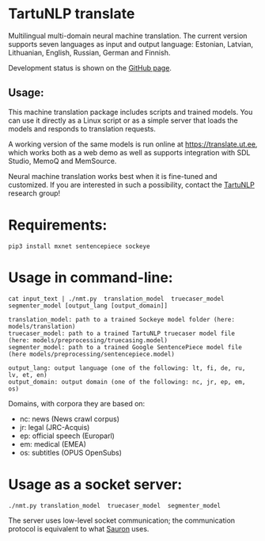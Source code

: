 # TartuNLP translate
Multilingual multi-domain neural machine translation. The current version supports seven languages as input and output language: Estonian, Latvian, Lithuanian, English, Russian, German and Finnish.

Development status is shown on the [GitHub page](https://github.com/tartunlp/kama).

## Usage:

This machine translation package includes scripts and trained models. You can use it directly as a Linux script or as a simple server that loads the models and responds to translation requests.

A working version of the same models is run online at https://translate.ut.ee, which works both as a web demo as well as supports integration with SDL Studio, MemoQ and MemSource.

Neural machine translation works best when it is fine-tuned and customized. If you are interested in such a possibility, contact the [TartuNLP](https://tartunlp.ai) research group!

# Requirements:

```
pip3 install mxnet sentencepiece sockeye
```

# Usage in command-line:

```
cat input_text | ./nmt.py  translation_model  truecaser_model  segmenter_model [output_lang [output_domain]]

translation_model: path to a trained Sockeye model folder (here: models/translation)
truecaser_model: path to a trained TartuNLP truecaser model file (here: models/preprocessing/truecasing.model)
segmenter_model: path to a trained Google SentencePiece model file (here models/preprocessing/sentencepiece.model)

output_lang: output language (one of the following: lt, fi, de, ru, lv, et, en)
output_domain: output domain (one of the following: nc, jr, ep, em, os)
```

Domains, with corpora they are based on:
* nc: news (News crawl corpus)
* jr: legal (JRC-Acquis)
* ep: official speech (Europarl)
* em: medical (EMEA)
* os: subtitles (OPUS OpenSubs)

# Usage as a socket server:

```
./nmt.py translation_model  truecaser_model  segmenter_model
```

The server uses low-level socket communication; the communication protocol is equivalent to what [Sauron](https://github.com/TartuNLP/sauron) uses.
